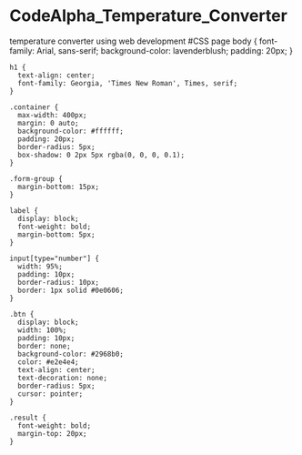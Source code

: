 # CodeAlpha_Temperature_Converter
temperature converter using web development 
#CSS page
body {
      font-family: Arial, sans-serif;
      background-color: lavenderblush;
      padding: 20px;
    }

    h1 {
      text-align: center;
      font-family: Georgia, 'Times New Roman', Times, serif;
    }

    .container {
      max-width: 400px;
      margin: 0 auto;
      background-color: #ffffff;
      padding: 20px;
      border-radius: 5px;
      box-shadow: 0 2px 5px rgba(0, 0, 0, 0.1);
    }

    .form-group {
      margin-bottom: 15px;
    }

    label {
      display: block;
      font-weight: bold;
      margin-bottom: 5px;
    }

    input[type="number"] {
      width: 95%;
      padding: 10px;
      border-radius: 10px;
      border: 1px solid #0e0606;
    }

    .btn {
      display: block;
      width: 100%;
      padding: 10px;
      border: none;
      background-color: #2968b0;
      color: #e2e4e4;
      text-align: center;
      text-decoration: none;
      border-radius: 5px;
      cursor: pointer;
    }

    .result {
      font-weight: bold;
      margin-top: 20px;
    }
